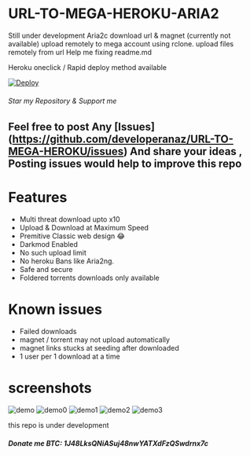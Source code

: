 # URL-TO-MEGA-HEROKU-ARIA2
 Still under development
Aria2c download url & magnet (currently not available) upload remotely to mega account using rclone.
upload files remotely from url
Help me fixing readme.md 

Heroku oneclick / Rapid deploy method available

[![Deploy](https://www.herokucdn.com/deploy/button.svg)](https://dashboard.heroku.com/new?template=https://github.com/developeranaz/URL-TO-MEGA-HEROKU)

###### Star my Repository & Support me

## Feel free to post Any [Issues] (https://github.com/developeranaz/URL-TO-MEGA-HEROKU/issues) And share your ideas , Posting issues would help to improve this repo

# Features 
 * Multi threat download upto x10
 * Upload & Download at Maximum Speed
 * Premitive Classic web design 😂
 * Darkmod Enabled
 * No such upload limit
 * No heroku Bans like Aria2ng.
 * Safe and secure
 * Foldered torrents downloads only available
# Known issues
 * Failed downloads 
 * magnet / torrent may not upload automatically
 * magnet links stucks at seeding after downloaded
 * 1 user per 1 download at a time
# screenshots
![demo](https://github.com/developeranaz/URL-TO-MEGA-HEROKU/blob/main/Demo-example-images-1/Screenshot_20210501_224116.jpg)
![demo0](https://github.com/developeranaz/URL-TO-MEGA-HEROKU/blob/main/Demo-example-images-1/Screenshot_20210501_223955.jpg)
![demo1](https://github.com/developeranaz/URL-TO-MEGA-HEROKU/blob/main/Demo-example-images-1/Screenshot_20210501_223753.jpg)
![demo2](https://github.com/developeranaz/URL-TO-MEGA-HEROKU/blob/main/Demo-example-images-1/Screenshot_20210501_222318_com.brave.browser.jpg)
![demo3](https://github.com/developeranaz/URL-TO-MEGA-HEROKU/blob/main/Demo-example-images-1/Screenshot_20210501_223753.jpg)
 
this repo is under development

##### Donate me BTC: 1J48LksQNiASuj48nwYATXdFzQSwdrnx7c


